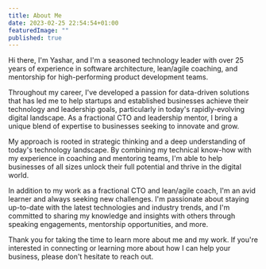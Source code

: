 ```yaml
---
title: About Me
date: 2023-02-25 22:54:54+01:00
featuredImage: ""
published: true
---
```

Hi there, I'm Yashar, and I'm a seasoned technology leader with over 25 years of experience in software architecture, lean/agile coaching, and mentorship for high-performing product development teams.

Throughout my career, I've developed a passion for data-driven solutions that has led me to help startups and established businesses achieve their technology and leadership goals, particularly in today's rapidly-evolving digital landscape. As a fractional CTO and leadership mentor, I bring a unique blend of expertise to businesses seeking to innovate and grow.

My approach is rooted in strategic thinking and a deep understanding of today's technology landscape. By combining my technical know-how with my experience in coaching and mentoring teams, I'm able to help businesses of all sizes unlock their full potential and thrive in the digital world.

In addition to my work as a fractional CTO and lean/agile coach, I'm an avid learner and always seeking new challenges. I'm passionate about staying up-to-date with the latest technologies and industry trends, and I'm committed to sharing my knowledge and insights with others through speaking engagements, mentorship opportunities, and more.

Thank you for taking the time to learn more about me and my work. If you're interested in connecting or learning more about how I can help your business, please don't hesitate to reach out.
